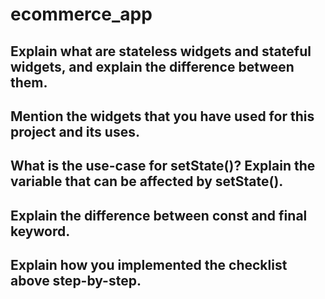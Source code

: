 # ecommerce_app

 ## Explain what are stateless widgets and stateful widgets, and explain the difference between them.
 ## Mention the widgets that you have used for this project and its uses.
 ## What is the use-case for setState()? Explain the variable that can be affected by setState().
 ## Explain the difference between const and final keyword.
 ## Explain how you implemented the checklist above step-by-step.